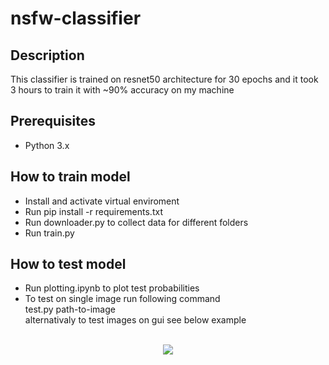 # nsfw-classifier
## Description
This classifier is trained on resnet50 architecture for 30 epochs and it took 3 hours to train it 
with ~90% accuracy on my machine
## Prerequisites

- Python 3.x
## How to train model
- Install and activate virtual enviroment
- Run pip install -r requirements.txt
- Run downloader.py to collect data for different folders
- Run train.py
## How to test model
- Run plotting.ipynb to plot test probabilities
- To test on single image run following command<br>
  test.py path-to-image<br>
  alternativaly to test images on gui see below example<br><br>
 <p align="center"> 
<img src="https://github.com/rajnivp/nsfw-classifier/blob/master/assets/classifier.gif">
</p>


